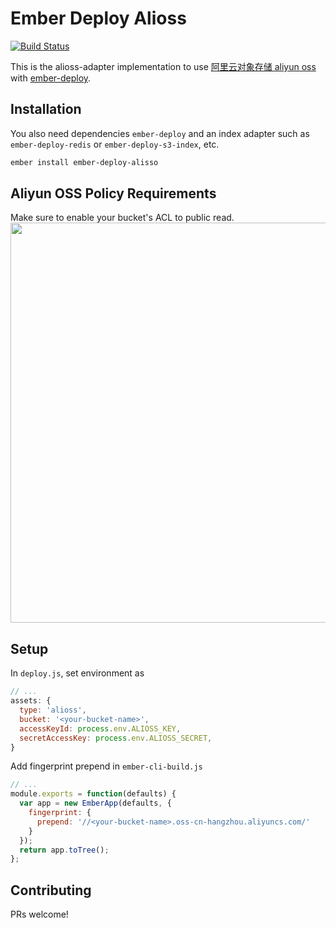 # Ember Deploy Alioss
[![Build Status](https://travis-ci.org/he9qi/ember-deploy-alioss.svg?branch=master)](https://travis-ci.org/he9qi/ember-deploy-alioss)

This is the alioss-adapter implementation to use [阿里云对象存储 aliyun oss](http://oss.aliyun.com/) with
[ember-deploy](https://github.com/levelbossmike/ember-deploy).

## Installation
You also need dependencies `ember-deploy` and an index adapter such as `ember-deploy-redis` or `ember-deploy-s3-index`, etc.
```sh
ember install ember-deploy-alisso
```

## Aliyun OSS Policy Requirements
Make sure to enable your bucket's ACL to public read.
<br>
<img src="https://cloud.githubusercontent.com/assets/5576425/10038074/0b65078a-6174-11e5-90c6-dbe878c45a9d.jpg" width="640">


## Setup
In `deploy.js`, set environment as
```javascript
// ...
assets: {
  type: 'alioss',
  bucket: '<your-bucket-name>',
  accessKeyId: process.env.ALIOSS_KEY,
  secretAccessKey: process.env.ALIOSS_SECRET,
}
```

Add fingerprint prepend in `ember-cli-build.js`
```javascript
// ...
module.exports = function(defaults) {
  var app = new EmberApp(defaults, {
    fingerprint: {
      prepend: '//<your-bucket-name>.oss-cn-hangzhou.aliyuncs.com/'
    }
  });
  return app.toTree();
};
```

## Contributing
PRs welcome!
